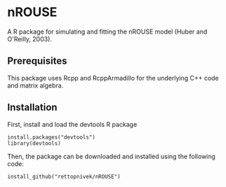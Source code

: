 # nROUSE
A R package for simulating and fitting the nROUSE model (Huber and O'Reilly, 2003).

## Prerequisites

This package uses Rcpp and RcppArmadillo for the underlying C++ code and matrix algebra.

## Installation

First, install and load the devtools R package
```{r}
install.packages("devtools")
library(devtools)
```

Then, the package can be downloaded and installed using the following code:
```{r}
install_github("rettopnivek/nROUSE")
```
